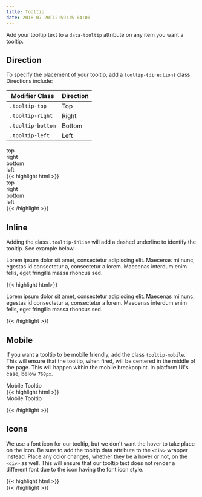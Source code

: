 ```yaml
---
title: Tooltip
date: 2018-07-20T12:59:15-04:00
---
```

Add your tooltip text to a `data-tooltip` attribute on any item you want a tooltip.


## Direction

To specify the placement of your tooltip, add a `tooltip-{direction}` class. Directions include:

| Modifier Class    | Direction |
| ----------------- | --------- |
| `.tooltip-top`    | Top       | 
| `.tooltip-right`  | Right     |
| `.tooltip-bottom` | Bottom    |
| `.tooltip-left`   | Left      |

<div class="block-container pb-3 flex flex--justify-between">
  <div class="tooltip-top" data-tooltip="This is a top facing tooltip.">top</div>
  <div class="tooltip-right" data-tooltip="This is a right facing tooltip.">right</div>
  <div class="tooltip-bottom" data-tooltip="This is a bottom facing tooltip.">bottom</div>
  <div class="tooltip-left" data-tooltip="This is a left facing tooltip.">left</div>
</div>

<div class="mt-3 mb-4">
{{< highlight html >}}
<!-- Top -->
<div class="tooltip-top" data-tooltip="This is a top facing tooltip.">top</div>

<!-- Right -->
<div class="tooltip-right" data-tooltip="This is a right facing tooltip.">right</div>

<!-- Bottom -->
<div class="tooltip-bottom" data-tooltip="This is a bottom facing tooltip.">bottom</div>

<!-- Left -->
<div class="tooltip-left" data-tooltip="This is a left facing tooltip.">left</div>
{{< /highlight >}}
</div>


## Inline

Adding the class `.tooltip-inline` will add a dashed underline to identify the tooltip. See example below.

<p class="overflow-x--auto">Lorem <span data-tooltip="This is a default tooltip with data-inline." class="tooltip-inline">ipsum</span> dolor sit amet, consectetur adipiscing elit. Maecenas mi nunc, egestas id consectetur a, consectetur a lorem. Maecenas interdum enim felis, eget fringilla massa rhoncus sed.</p>

<div class="mt-3 mb-4">
{{< highlight html>}}
<p>Lorem <span data-tooltip="This is a default tooltip with data-inline." class="tooltip-inline">ipsum</span> dolor sit amet, consectetur adipiscing elit. Maecenas mi nunc, egestas id consectetur a, consectetur a lorem. Maecenas interdum enim felis, eget fringilla massa rhoncus sed.</p>
{{< /highlight >}}
</div>


## Mobile

If you want a tooltip to be mobile friendly, add the class `tooltip-mobile`. This will ensure that the tooltip, when fired, will be centered in the middle of the page. This will happen within the mobile breakpopint. In platform UI's case, below `768px`.

<div class="block-container pb-3">
  <div class="tooltip-right tooltip-mobile" data-tooltip="This tooltip is centered on a mobile screen.">
    Mobile Tooltip
  </div>
</div>

<div class="mt-3 mb-4">
{{< highlight html >}}

<div class="tooltip-right tooltip-mobile" data-tooltip="This tooltip is centered on a mobile screen.">
  Mobile Tooltip
</div>

{{< /highlight >}}
</div>


## Icons

We use a font icon for our tooltip, but we don't want the hover to take place on the icon.
Be sure to add the tooltip data attribute to the `<div>` wrapper instead. Place any color changes, whether they be a hover or not, on the `<div>` as well. This will ensure that our tooltip text does not render a different font due to the icon having the font icon style.

<div class="block-container pb-3">
  <div class="tooltip-right" data-tooltip="This tooltip is centered on a mobile screen.">
    <i class="pi-help-solid" focusable="false" aria-hidden="true"></i>
  </div>
</div>

<div class="mt-3 mb-4">
{{< highlight html >}}
<div class="tooltip-right" data-tooltip="This tooltip is centered on a mobile screen.">
  <i class="pi-help-solid" focusable="false" aria-hidden="true"></i>
</div>
{{< /highlight >}}
</div>
